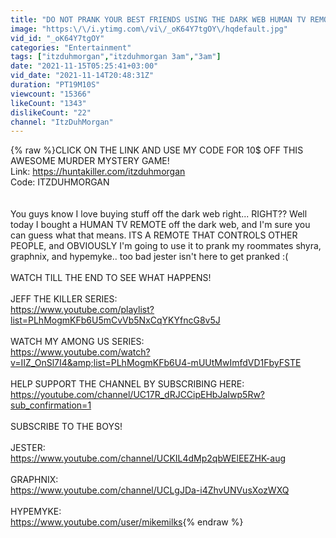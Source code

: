 ```yaml
---
title: "DO NOT PRANK YOUR BEST FRIENDS USING THE DARK WEB HUMAN TV REMOTE AT 3AM (IT WORKS!!)"
image: "https:\/\/i.ytimg.com\/vi\/_oK64Y7tgOY\/hqdefault.jpg"
vid_id: "_oK64Y7tgOY"
categories: "Entertainment"
tags: ["itzduhmorgan","itzduhmorgan 3am","3am"]
date: "2021-11-15T05:25:41+03:00"
vid_date: "2021-11-14T20:48:31Z"
duration: "PT19M10S"
viewcount: "15366"
likeCount: "1343"
dislikeCount: "22"
channel: "ItzDuhMorgan"
---
```

{% raw %}CLICK ON THE LINK AND USE MY CODE FOR 10$ OFF THIS AWESOME MURDER MYSTERY GAME!<br />Link: <a rel="nofollow" target="blank" href="https://huntakiller.com/itzduhmorgan">https://huntakiller.com/itzduhmorgan</a><br />Code: ITZDUHMORGAN<br /><br /><br />You guys know I love buying stuff off the dark web right... RIGHT?? Well today I bought a HUMAN TV REMOTE off the dark web, and I'm sure you can guess what that means. ITS A REMOTE THAT CONTROLS OTHER PEOPLE, and OBVIOUSLY I'm going to use it to prank my roommates shyra, graphnix, and hypemyke.. too bad jester isn't here to get pranked :(<br /><br />WATCH TILL THE END TO SEE WHAT HAPPENS!<br /><br />JEFF THE KILLER SERIES:<br /><a rel="nofollow" target="blank" href="https://www.youtube.com/playlist?list=PLhMogmKFb6U5mCvVb5NxCqYKYfncG8v5J">https://www.youtube.com/playlist?list=PLhMogmKFb6U5mCvVb5NxCqYKYfncG8v5J</a><br /><br />WATCH MY AMONG US SERIES:<br /><a rel="nofollow" target="blank" href="https://www.youtube.com/watch?v=IIZ_OnSl7I4&amp;list=PLhMogmKFb6U4-mUUtMwImfdVD1FbyFSTE">https://www.youtube.com/watch?v=IIZ_OnSl7I4&amp;list=PLhMogmKFb6U4-mUUtMwImfdVD1FbyFSTE</a><br /><br />HELP SUPPORT THE CHANNEL BY SUBSCRIBING HERE:<br /><a rel="nofollow" target="blank" href="https://youtube.com/channel/UC17R_dRJCCipEHbJaIwp5Rw?sub_confirmation=1">https://youtube.com/channel/UC17R_dRJCCipEHbJaIwp5Rw?sub_confirmation=1</a><br /><br />SUBSCRIBE TO THE BOYS!<br /><br />JESTER:<br /><a rel="nofollow" target="blank" href="https://www.youtube.com/channel/UCKIL4dMp2qbWElEEZHK-aug">https://www.youtube.com/channel/UCKIL4dMp2qbWElEEZHK-aug</a><br /><br />GRAPHNIX:<br /><a rel="nofollow" target="blank" href="https://www.youtube.com/channel/UCLgJDa-i4ZhvUNVusXozWXQ">https://www.youtube.com/channel/UCLgJDa-i4ZhvUNVusXozWXQ</a><br /><br />HYPEMYKE:<br /><a rel="nofollow" target="blank" href="https://www.youtube.com/user/mikemilks">https://www.youtube.com/user/mikemilks</a>{% endraw %}
